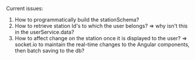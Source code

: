 Current issues:

1) How to programmatically build the stationSchema?
2) How to retrieve station Id's to which the user belongs?
	 => why isn't this in the userService.data?
3) How to affect change on the station once it is displayed to the user?
	 => socket.io to maintain the real-time changes to the Angular components,
	    then batch saving to the db?

